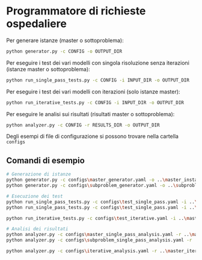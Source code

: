 # Programmatore di richieste ospedaliere

Per generare istanze (master o sottoproblema):
```bash
python generator.py -c CONFIG -o OUTPUT_DIR
```

Per eseguire i test dei vari modelli con singola risoluzione senza iterazioni (istanze master o sottoproblema):
```bash
python run_single_pass_tests.py -c CONFIG -i INPUT_DIR -o OUTPUT_DIR
```

Per eseguire i test dei vari modelli con iterazioni (solo istanze master):
```bash
python run_iterative_tests.py -c CONFIG -i INPUT_DIR -o OUTPUT_DIR
```

Per eseguire le analisi sui risultati (risultati master o sottoproblema):
```bash
python analyzer.py -c CONFIG -r RESULTS_DIR -o OUTPUT_DIR
```

Degli esempi di file di configurazione si possono trovare nella cartella `configs`

## Comandi di esempio

```bash
# Generazione di istanze
python generator.py -c configs\master_generator.yaml -o ..\master_instances
python generator.py -c configs\subproblem_generator.yaml -o ..\subproblem_instances

# Esecuzione dei test
python run_single_pass_tests.py -c configs\test_single_pass.yaml -i ..\master_instances -o ..\master_single_pass_results
python run_single_pass_tests.py -c configs\test_single_pass.yaml -i ..\subproblem_instances -o ..\subproblem_single_pass_results

python run_iterative_tests.py -c configs\test_iterative.yaml -i ..\master_instances -o ..\master_iterative_results

# Analisi dei risultati
python analyzer.py -c configs\master_single_pass_analysis.yaml -r ..\master_single_pass_results -o ..\master_single_pass_analysis
python analyzer.py -c configs\subproblem_single_pass_analysis.yaml -r ..\subproblem_single_pass_results -o ..\subproblem_single_pass_analysis

python analyzer.py -c configs\iterative_analysis.yaml -r ..\master_iterative_results -o ..\master_iterative_analysis
```